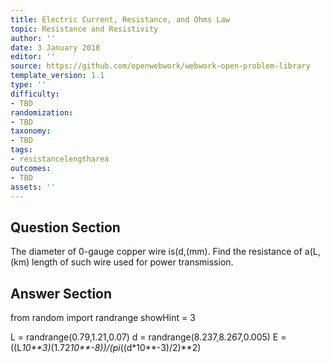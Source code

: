 ```yaml
---
title: Electric Current, Resistance, and Ohms Law
topic: Resistance and Resistivity
author: ''
date: 3 January 2018
editor: ''
source: https://github.com/openwebwork/webwork-open-problem-library
template_version: 1.1
type: ''
difficulty:
- TBD
randomization:
- TBD
taxonomy:
- TBD
tags:
- resistancelengtharea
outcomes:
- TBD
assets: ''
---
```


## Question Section 

The diameter of 0-gauge copper wire is(d,(mm). Find the resistance of a(L,(km) length of such wire used for power transmission.



## Answer Section

from random import randrange
showHint = 3


L = randrange(0.79,1.21,0.07)
d = randrange(8.237,8.267,0.005)
E = ((L*10**3)*(1.72*10**-8))/(pi*((d*10**-3)/2)**2)